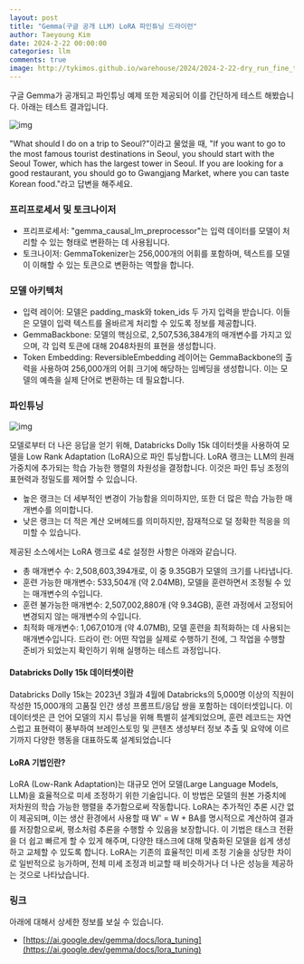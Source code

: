 ```yaml
---
layout: post
title: "Gemma(구글 공개 LLM) LoRA 파인튜닝 드라이런"
author: Taeyoung Kim
date: 2024-2-22 00:00:00
categories: llm
comments: true
image: http://tykimos.github.io/warehouse/2024/2024-2-22-dry_run_fine_tune_gemma_models_title.png
---
```


구글 Gemma가 공개되고 파인튜닝 예제 또한 제공되어 이를 간단하게 테스트 해봤습니다. 아래는 테스트 결과입니다. 

![img](http://tykimos.github.io/warehouse/2024/2024-2-22-dry_run_fine_tune_gemma_models_1.png)

"What should I do on a trip to Seoul?"이라고 물었을 때, "If you want to go to the most famous tourist destinations in Seoul, you should start with the Seoul Tower, which has the largest tower in Seoul. If you are looking for a good restaurant, you should go to Gwangjang Market, where you can taste Korean food."라고 답변을 해주세요.

### 프리프로세서 및 토크나이저

- 프리프로세서: "gemma_causal_lm_preprocessor"는 입력 데이터를 모델이 처리할 수 있는 형태로 변환하는 데 사용됩니다.
- 토크나이저: GemmaTokenizer는 256,000개의 어휘를 포함하며, 텍스트를 모델이 이해할 수 있는 토큰으로 변환하는 역할을 합니다.

### 모델 아키텍처

- 입력 레이어: 모델은 padding_mask와 token_ids 두 가지 입력을 받습니다. 이들은 모델이 입력 텍스트를 올바르게 처리할 수 있도록 정보를 제공합니다.
- GemmaBackbone: 모델의 핵심으로, 2,507,536,384개의 매개변수를 가지고 있으며, 각 입력 토큰에 대해 2048차원의 표현을 생성합니다.
- Token Embedding: ReversibleEmbedding 레이어는 GemmaBackbone의 출력을 사용하여 256,000개의 어휘 크기에 해당하는 임베딩을 생성합니다. 이는 모델의 예측을 실제 단어로 변환하는 데 필요합니다.

### 파인튜닝

![img](http://tykimos.github.io/warehouse/2024/2024-2-22-dry_run_fine_tune_gemma_models_2.png)

모델로부터 더 나은 응답을 얻기 위해, Databricks Dolly 15k 데이터셋을 사용하여 모델을 Low Rank Adaptation (LoRA)으로 파인 튜닝합니다. LoRA 랭크는 LLM의 원래 가중치에 추가되는 학습 가능한 행렬의 차원성을 결정합니다. 이것은 파인 튜닝 조정의 표현력과 정밀도를 제어할 수 있습니다. 

- 높은 랭크는 더 세부적인 변경이 가능함을 의미하지만, 또한 더 많은 학습 가능한 매개변수를 의미합니다.
- 낮은 랭크는 더 적은 계산 오버헤드를 의미하지만, 잠재적으로 덜 정확한 적응을 의미할 수 있습니다.

제공된 소스에서는 LoRA 랭크로 4로 설정한 사항은 아래와 같습니다.

- 총 매개변수 수: 2,508,603,394개로, 이 중 9.35GB가 모델의 크기를 나타냅니다.
- 훈련 가능한 매개변수: 533,504개 (약 2.04MB), 모델을 훈련하면서 조정될 수 있는 매개변수의 수입니다.
- 훈련 불가능한 매개변수: 2,507,002,880개 (약 9.34GB), 훈련 과정에서 고정되어 변경되지 않는 매개변수의 수입니다.
- 최적화 매개변수: 1,067,010개 (약 4.07MB), 모델 훈련을 최적화하는 데 사용되는 매개변수입니다.
드라이 런: 어떤 작업을 실제로 수행하기 전에, 그 작업을 수행할 준비가 되었는지 확인하기 위해 실행하는 테스트 과정입니다.

#### Databricks Dolly 15k 데이터셋이란

Databricks Dolly 15k는 2023년 3월과 4월에 Databricks의 5,000명 이상의 직원이 작성한 15,000개의 고품질 인간 생성 프롬프트/응답 쌍을 포함하는 데이터셋입니다. 이 데이터셋은 큰 언어 모델의 지시 튜닝을 위해 특별히 설계되었으며, 훈련 레코드는 자연스럽고 표현력이 풍부하여 브레인스토밍 및 콘텐츠 생성부터 정보 추출 및 요약에 이르기까지 다양한 행동을 대표하도록 설계되었습니다

#### LoRA 기법인란?

LoRA (Low-Rank Adaptation)는 대규모 언어 모델(Large Language Models, LLM)을 효율적으로 미세 조정하기 위한 기술입니다. 이 방법은 모델의 원본 가중치에 저차원의 학습 가능한 행렬을 추가함으로써 작동합니다. LoRA는 추가적인 추론 시간 없이 제공되며, 이는 생산 환경에서 사용할 때 W' = W + BA를 명시적으로 계산하여 결과를 저장함으로써, 평소처럼 추론을 수행할 수 있음을 보장합니다. 이 기법은 태스크 전환을 더 쉽고 빠르게 할 수 있게 해주며, 다양한 태스크에 대해 맞춤화된 모델을 쉽게 생성하고 교체할 수 있도록 합니다. LoRA는 기존의 효율적인 미세 조정 기술을 상당한 차이로 일반적으로 능가하며, 전체 미세 조정과 비교할 때 비슷하거나 더 나은 성능을 제공하는 것으로 나타났습니다.

### 링크

아래에 대해서 상세한 정보를 보실 수 있습니다.

* [https://ai.google.dev/gemma/docs/lora_tuning](https://ai.google.dev/gemma/docs/lora_tuning)